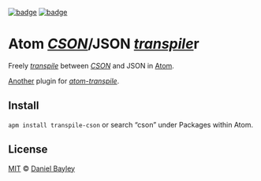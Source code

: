[![badge][apm]][package]
[![badge][chat]][#slack]

Atom _[CSON]_/JSON [_transpile_]r
=================================
Freely [_transpile_] between _[CSON]_ and JSON in [Atom].

[Another] plugin for _[atom-transpile]_.

Install
-------
`apm install transpile-cson` or search “cson” under Packages within Atom.

License
-------
[MIT] © [Daniel Bayley]

[MIT]:              LICENSE.md#the-mit-license-mit
[Daniel Bayley]:    https://github.com/danielbayley

[atom]:						  https://atom.io
[apm]:              https://img.shields.io/apm/v/transpile-cson.svg?style=flat-square
[package]:          https://atom.io/packages/transpile-cson
[chat]:             https://img.shields.io/badge/chat-atom.io%20slack-ff69b4.svg?style=flat-square
[#slack]:           https://atom-slack.herokuapp.com

[_transpile_]:      https://en.wikipedia.org/wiki/Source-to-source_compiler
[atom-transpile]:	  https://atom.io/packages/transpile
[another]:          https://atom.io/packages/search?q=transpile-
[cson]:						  https://github.com/bevry/cson#what-is-cson
